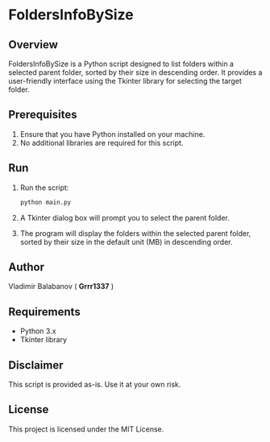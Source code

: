 # FoldersInfoBySize

## Overview

FoldersInfoBySize is a Python script designed to list folders within a selected parent folder, sorted by their size in descending order. It provides a user-friendly interface using the Tkinter library for selecting the target folder.

## Prerequisites

1. Ensure that you have Python installed on your machine.
2. No additional libraries are required for this script.

## Run

1. Run the script:
    ```bash
    python main.py
    ```

2. A Tkinter dialog box will prompt you to select the parent folder.

3. The program will display the folders within the selected parent folder, sorted by their size in the default unit (MB) in descending order.

## Author

Vladimir Balabanov ( **Grrr1337** )

## Requirements

- Python 3.x
- Tkinter library

## Disclaimer

This script is provided as-is. Use it at your own risk.

## License

This project is licensed under the MIT License.
